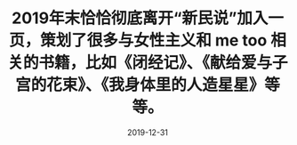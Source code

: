 ---
title:  "2019年末恰恰彻底离开“新⺠说”加入一⻚，策划了很多与女性主义和 me too 相关的书籍，比如《闭经记》、《献给爱与子宫的花束》、《我身体里的人造星星》等等。"
date:   2019-12-31
categories: [timeline]
tags: [timeline]
---